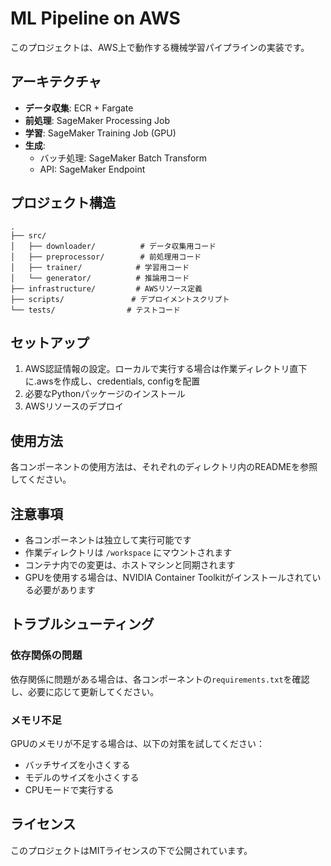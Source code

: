 # ML Pipeline on AWS

このプロジェクトは、AWS上で動作する機械学習パイプラインの実装です。

## アーキテクチャ

- **データ収集**: ECR + Fargate
- **前処理**: SageMaker Processing Job
- **学習**: SageMaker Training Job (GPU)
- **生成**: 
  - バッチ処理: SageMaker Batch Transform
  - API: SageMaker Endpoint

## プロジェクト構造

```
.
├── src/
│   ├── downloader/          # データ収集用コード
│   ├── preprocessor/        # 前処理用コード
│   ├── trainer/            # 学習用コード
│   └── generator/          # 推論用コード
├── infrastructure/         # AWSリソース定義
├── scripts/               # デプロイメントスクリプト
└── tests/                # テストコード
```

## セットアップ

1. AWS認証情報の設定。ローカルで実行する場合は作業ディレクトリ直下に.awsを作成し、credentials, configを配置
2. 必要なPythonパッケージのインストール
3. AWSリソースのデプロイ

## 使用方法

各コンポーネントの使用方法は、それぞれのディレクトリ内のREADMEを参照してください。

## 注意事項

- 各コンポーネントは独立して実行可能です
- 作業ディレクトリは `/workspace` にマウントされます
- コンテナ内での変更は、ホストマシンと同期されます
- GPUを使用する場合は、NVIDIA Container Toolkitがインストールされている必要があります

## トラブルシューティング

### 依存関係の問題

依存関係に問題がある場合は、各コンポーネントの`requirements.txt`を確認し、必要に応じて更新してください。

### メモリ不足

GPUのメモリが不足する場合は、以下の対策を試してください：
- バッチサイズを小さくする
- モデルのサイズを小さくする
- CPUモードで実行する

## ライセンス

このプロジェクトはMITライセンスの下で公開されています。 